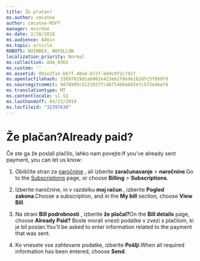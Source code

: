 ```yaml
---
title: Že plačan?
ms.author: cmcatee
author: cmcatee-MSFT
manager: mnirkhe
ms.date: 2/28/2018
ms.audience: Admin
ms.topic: article
ROBOTS: NOINDEX, NOFOLLOW
localization_priority: Normal
ms.collection: Adm_O365
ms.custom: ''
ms.assetid: 091e3fa1-b67f-40a4-b72f-b69c9f2c741f
ms.openlocfilehash: 33897829d1ab902e423eb2f8e9e1b2dfc5f869fd
ms.sourcegitcommit: 9d78905c512192ffc4675468abd2efc5f2e4baf4
ms.translationtype: MT
ms.contentlocale: sl-SI
ms.lasthandoff: 04/23/2019
ms.locfileid: "32397630"
---
```

# <a name="already-paid"></a><span data-ttu-id="7871a-102">Že plačan?</span><span class="sxs-lookup"><span data-stu-id="7871a-102">Already paid?</span></span>

<span data-ttu-id="7871a-103">Če ste ga že poslali plačilo, lahko nam povejte:</span><span class="sxs-lookup"><span data-stu-id="7871a-103">If you've already sent payment, you can let us know:</span></span>
  
1. <span data-ttu-id="7871a-104">Obiščite stran za [naročnine](https://go.microsoft.com/fwlink/p/?linkid=842054) , ali izberite **zaračunavanje** \> **naročnine**.</span><span class="sxs-lookup"><span data-stu-id="7871a-104">Go to the [Subscriptions](https://go.microsoft.com/fwlink/p/?linkid=842054) page, or choose **Billing** \> **Subscriptions**.</span></span>
    
2. <span data-ttu-id="7871a-105">Izberite naročnine, in v razdelku **moj račun** , izberite **Pogled zakona**.</span><span class="sxs-lookup"><span data-stu-id="7871a-105">Choose a subscription, and in the **My bill** section, choose **View Bill**.</span></span>
    
3. <span data-ttu-id="7871a-106">Na strani **Bill podrobnosti** , izberite **že plačal?**</span><span class="sxs-lookup"><span data-stu-id="7871a-106">On the **Bill details** page, choose **Already Paid?**</span></span> <span data-ttu-id="7871a-107">Boste morali vnesti podatke v zvezi s plačilom, ki je bil poslan.</span><span class="sxs-lookup"><span data-stu-id="7871a-107">You'll be asked to enter information related to the payment that was sent.</span></span> 
    
4. <span data-ttu-id="7871a-108">Ko vnesete vse zahtevane podatke, izberite **Pošlji**.</span><span class="sxs-lookup"><span data-stu-id="7871a-108">When all required information has been entered, choose **Send**.</span></span>
    

